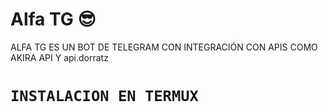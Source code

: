 # Alfa TG 😎

ALFA TG ES UN BOT DE TELEGRAM CON INTEGRACIÓN
CON APIS COMO AKIRA API Y api.dorratz


# `INSTALACION EN TERMUX`
